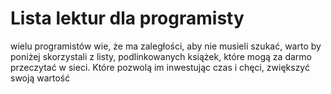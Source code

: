 # Lista lektur dla programisty

wielu programistów wie, że ma zaległości,
aby nie musieli szukać, warto by poniżej skorzystali z listy, podlinkowanych książek, które mogą
za darmo przeczytać w sieci.
Które pozwolą im inwestując czas i chęci, zwiększyć swoją wartość

